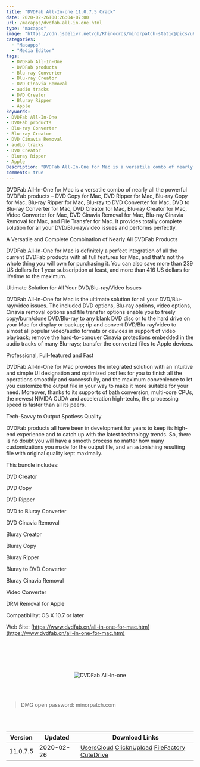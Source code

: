 ```yaml
---
title: "DVDFab All-In-one 11.0.7.5 Crack"
date: 2020-02-26T00:26:04-07:00
url: /macapps/dvdfab-all-in-one.html
type: "macapps"
image: "https://cdn.jsdelivr.net/gh/Rhinocros/minorpatch-static@pics/uPic/kH1LMd.jpg"
categories:
  - "Macapps"
  - "Media Editor"
tags:
  - DVDFab All-In-One
  - DVDFab products
  - Blu-ray Converter
  - Blu-ray Creator
  - DVD Cinavia Removal
  - audio tracks
  - DVD Creator
  - Bluray Ripper
  - Apple
keywords:
- DVDFab All-In-One
- DVDFab products
- Blu-ray Converter
- Blu-ray Creator
- DVD Cinavia Removal
- audio tracks
- DVD Creator
- Bluray Ripper
- Apple
Description: "DVDFab All-In-One for Mac is a versatile combo of nearly all the powerful DVDFab products – DVD Copy for Mac, DVD Ripper for Mac, Blu-ray Copy for Mac, Blu-ray Ripper for Mac, Blu-ray to DVD Converter for Mac"
comments: true
---
```


DVDFab All-In-One for Mac is a versatile combo of nearly all the powerful DVDFab products – DVD Copy for Mac, DVD Ripper for Mac, Blu-ray Copy for Mac, Blu-ray Ripper for Mac, Blu-ray to DVD Converter for Mac, DVD to Blu-ray Converter for Mac, DVD Creator for Mac, Blu-ray Creator for Mac, Video Converter for Mac, DVD Cinavia Removal for Mac, Blu-ray Cinavia Removal for Mac, and File Transfer for Mac. It provides totally complete solution for all your DVD/Blu-ray/video issues and performs perfectly.

A Versatile and Complete Combination of Nearly All DVDFab Products

DVDFab All-In-One for Mac is definitely a perfect integration of all the current DVDFab products with all full features for Mac, and that’s not the whole thing you will own for purchasing it. You can also save more than 239 US dollars for 1 year subscription at least, and more than 416 US dollars for lifetime to the maximum.

Ultimate Solution for All Your DVD/Blu-ray/Video Issues

DVDFab All-In-One for Mac is the ultimate solution for all your DVD/Blu-ray/video issues. The included DVD options, Blu-ray options, video options, Cinavia removal options and file transfer options enable you to freely copy/burn/clone DVD/Blu-ray to any blank DVD disc or to the hard drive on your Mac for display or backup; rip and convert DVD/Blu-ray/video to almost all popular video/audio formats or devices in support of video playback; remove the hard-to-conquer Cinavia protections embedded in the audio tracks of many Blu-rays; transfer the converted files to Apple devices.

Professional, Full-featured and Fast

DVDFab All-In-One for Mac provides the integrated solution with an intuitive and simple UI designation and optimized profiles for you to finish all the operations smoothly and successfully, and the maximum convenience to let you customize the output file in your way to make it more suitable for your need. Moreover, thanks to its supports of bath conversion, multi-core CPUs, the newest NIVIDA CUDA and acceleration high-techs, the processing speed is faster than all its peers.

Tech-Savvy to Output Spotless Quality

DVDFab products all have been in development for years to keep its high-end experience and to catch up with the latest technology trends. So, there is no doubt you will have a smooth process no matter how many customizations you made for the output file, and an astonishing resulting file with original quality kept maximally.

This bundle includes:

DVD Creator

DVD Copy

DVD Ripper

DVD to Bluray Converter

DVD Cinavia Removal

Bluray Creator

Bluray Copy

Bluray Ripper

Bluray to DVD Converter

Bluray Cinavia Removal

Video Converter

DRM Removal for Apple

Compatibility: OS X 10.7 or later

Web Site: [https://www.dvdfab.cn/all-in-one-for-mac.htm](https://www.dvdfab.cn/all-in-one-for-mac.htm)

<br/>
<br/>
<script async src="https://pagead2.googlesyndication.com/pagead/js/adsbygoogle.js"></script>
<ins class="adsbygoogle"
     style="display:block; text-align:center;"
     data-ad-layout="in-article"
     data-ad-format="fluid"
     data-ad-client="ca-pub-8746275014476192"
     data-ad-slot="5144997159"></ins>
<script>
     (adsbygoogle = window.adsbygoogle || []).push({});
</script>
<br/>
<br/>


<center>

![DVDFab All-In-one](https://cdn.jsdelivr.net/gh/Rhinocros/minorpatch-static@pics/uPic/MinorPatch-20200226163817.jpg)

</center>

<br/>
<br/>


> DMG open password: minorpatch.com

<br/>

<br/>
<div id="history_version" class="history_version">

| Version | Updated | Download Links |
| ---- | ---- | ---- |
| 11.0.7.5 | 2020-02-26 | [UsersCloud](https://ouo.io/GzFcAs)   [ClicknUpload](https://ouo.io/Ei0wIM)   [FileFactory](https://ouo.io/uBUPmX)   [CuteDrive](https://ouo.io/9SCunY) |

</div>
